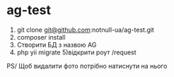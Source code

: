 # ag-test
1) git clone git@github.com:notnull-ua/ag-test.git
2) composer install
3) Створити БД з назвою AG
4) php yii migrate
5)відкрити роут /request

PS/ Щоб видалити фото потрібно натиснути на нього
